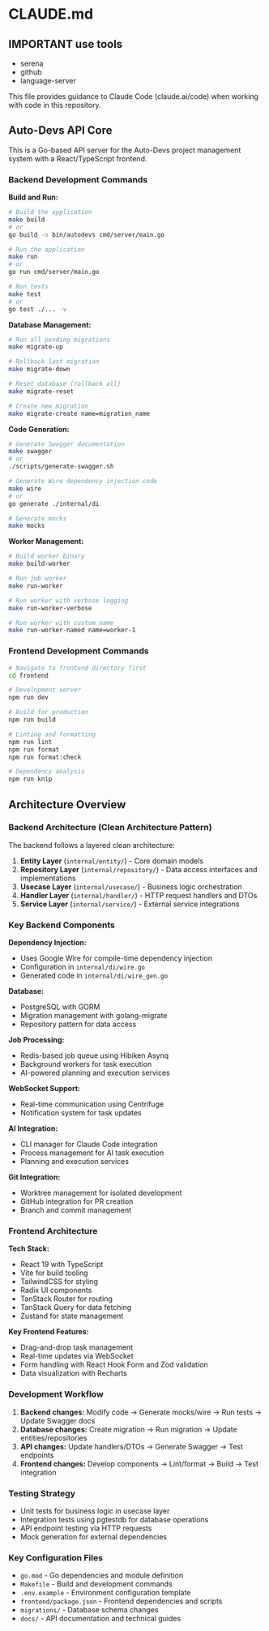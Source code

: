 # CLAUDE.md

## IMPORTANT use tools

- serena
- github
- language-server

This file provides guidance to Claude Code (claude.ai/code) when working with code in this repository.

## Auto-Devs API Core

This is a Go-based API server for the Auto-Devs project management system with a React/TypeScript frontend.

### Backend Development Commands

**Build and Run:**

```bash
# Build the application
make build
# or
go build -o bin/autodevs cmd/server/main.go

# Run the application
make run
# or
go run cmd/server/main.go

# Run tests
make test
# or
go test ./... -v
```

**Database Management:**

```bash
# Run all pending migrations
make migrate-up

# Rollback last migration
make migrate-down

# Reset database (rollback all)
make migrate-reset

# Create new migration
make migrate-create name=migration_name
```

**Code Generation:**

```bash
# Generate Swagger documentation
make swagger
# or
./scripts/generate-swagger.sh

# Generate Wire dependency injection code
make wire
# or
go generate ./internal/di

# Generate mocks
make mocks
```

**Worker Management:**

```bash
# Build worker binary
make build-worker

# Run job worker
make run-worker

# Run worker with verbose logging
make run-worker-verbose

# Run worker with custom name
make run-worker-named name=worker-1
```

### Frontend Development Commands

```bash
# Navigate to frontend directory first
cd frontend

# Development server
npm run dev

# Build for production
npm run build

# Linting and formatting
npm run lint
npm run format
npm run format:check

# Dependency analysis
npm run knip
```

## Architecture Overview

### Backend Architecture (Clean Architecture Pattern)

The backend follows a layered clean architecture:

1. **Entity Layer** (`internal/entity/`) - Core domain models
2. **Repository Layer** (`internal/repository/`) - Data access interfaces and implementations
3. **Usecase Layer** (`internal/usecase/`) - Business logic orchestration
4. **Handler Layer** (`internal/handler/`) - HTTP request handlers and DTOs
5. **Service Layer** (`internal/service/`) - External service integrations

### Key Backend Components

**Dependency Injection:**

- Uses Google Wire for compile-time dependency injection
- Configuration in `internal/di/wire.go`
- Generated code in `internal/di/wire_gen.go`

**Database:**

- PostgreSQL with GORM
- Migration management with golang-migrate
- Repository pattern for data access

**Job Processing:**

- Redis-based job queue using Hibiken Asynq
- Background workers for task execution
- AI-powered planning and execution services

**WebSocket Support:**

- Real-time communication using Centrifuge
- Notification system for task updates

**AI Integration:**

- CLI manager for Claude Code integration
- Process management for AI task execution
- Planning and execution services

**Git Integration:**

- Worktree management for isolated development
- GitHub integration for PR creation
- Branch and commit management

### Frontend Architecture

**Tech Stack:**

- React 19 with TypeScript
- Vite for build tooling
- TailwindCSS for styling
- Radix UI components
- TanStack Router for routing
- TanStack Query for data fetching
- Zustand for state management

**Key Frontend Features:**

- Drag-and-drop task management
- Real-time updates via WebSocket
- Form handling with React Hook Form and Zod validation
- Data visualization with Recharts

### Development Workflow

1. **Backend changes:** Modify code → Generate mocks/wire → Run tests → Update Swagger docs
2. **Database changes:** Create migration → Run migration → Update entities/repositories
3. **API changes:** Update handlers/DTOs → Generate Swagger → Test endpoints
4. **Frontend changes:** Develop components → Lint/format → Build → Test integration

### Testing Strategy

- Unit tests for business logic in usecase layer
- Integration tests using pgtestdb for database operations
- API endpoint testing via HTTP requests
- Mock generation for external dependencies

### Key Configuration Files

- `go.mod` - Go dependencies and module definition
- `Makefile` - Build and development commands
- `.env.example` - Environment configuration template
- `frontend/package.json` - Frontend dependencies and scripts
- `migrations/` - Database schema changes
- `docs/` - API documentation and technical guides
